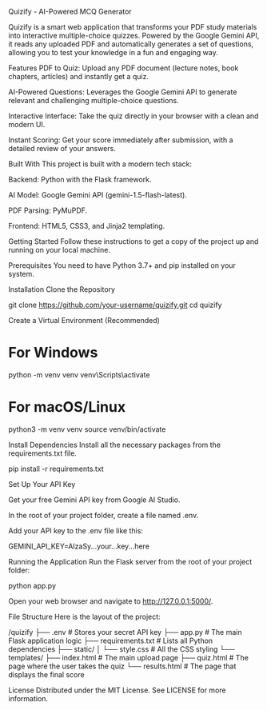 Quizify - AI-Powered MCQ Generator
<!-- Replace with a URL to a screenshot of your app -->

Quizify is a smart web application that transforms your PDF study materials into interactive multiple-choice quizzes. Powered by the Google Gemini API, it reads any uploaded PDF and automatically generates a set of questions, allowing you to test your knowledge in a fun and engaging way.

Features
PDF to Quiz: Upload any PDF document (lecture notes, book chapters, articles) and instantly get a quiz.

AI-Powered Questions: Leverages the Google Gemini API to generate relevant and challenging multiple-choice questions.

Interactive Interface: Take the quiz directly in your browser with a clean and modern UI.

Instant Scoring: Get your score immediately after submission, with a detailed review of your answers.

Built With
This project is built with a modern tech stack:

Backend: Python with the Flask framework.

AI Model: Google Gemini API (gemini-1.5-flash-latest).

PDF Parsing: PyMuPDF.

Frontend: HTML5, CSS3, and Jinja2 templating.

Getting Started
Follow these instructions to get a copy of the project up and running on your local machine.

Prerequisites
You need to have Python 3.7+ and pip installed on your system.

Installation
Clone the Repository

git clone https://github.com/your-username/quizify.git
cd quizify

Create a Virtual Environment (Recommended)

# For Windows
python -m venv venv
venv\Scripts\activate

# For macOS/Linux
python3 -m venv venv
source venv/bin/activate

Install Dependencies
Install all the necessary packages from the requirements.txt file.

pip install -r requirements.txt

Set Up Your API Key

Get your free Gemini API key from Google AI Studio.

In the root of your project folder, create a file named .env.

Add your API key to the .env file like this:

GEMINI_API_KEY=AIzaSy...your...key...here

Running the Application
Run the Flask server from the root of your project folder:

python app.py

Open your web browser and navigate to http://127.0.0.1:5000/.

File Structure
Here is the layout of the project:

/quizify
├── .env                  # Stores your secret API key
├── app.py                # The main Flask application logic
├── requirements.txt      # Lists all Python dependencies
├── static/
│   └── style.css         # All the CSS styling
└── templates/
    ├── index.html        # The main upload page
    ├── quiz.html         # The page where the user takes the quiz
    └── results.html      # The page that displays the final score

License
Distributed under the MIT License. See LICENSE for more information.


